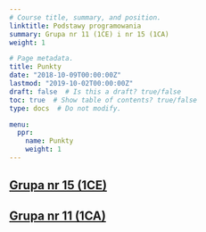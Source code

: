 ```yaml
---
# Course title, summary, and position.
linktitle: Podstawy programowania 
summary: Grupa nr 11 (1CE) i nr 15 (1CA)
weight: 1

# Page metadata.
title: Punkty
date: "2018-10-09T00:00:00Z"
lastmod: "2019-10-02T00:00:00Z"
draft: false  # Is this a draft? true/false
toc: true  # Show table of contents? true/false
type: docs  # Do not modify.

menu:
  ppr:
    name: Punkty
    weight: 1
---
```


## [Grupa nr 15 (1CE)](files/oceny-1ce.tsv)
## [Grupa nr 11 (1CA)](files/oceny-1ca.tsv)

